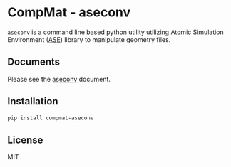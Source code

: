 # CompMat - aseconv
`aseconv` is a command line based python utility utilizing Atomic Simulation Environment ([ASE]) library to manipulate geometry files. 

## Documents
Please see the [aseconv] document.

## Installation
```sh
pip install compmat-aseconv
```

## License

MIT

[//]: # 

   [ASE]: <https://wiki.fysik.dtu.dk/ase>
   [aseconv]: <https://CompMatORNL.github.io/aseconv>
